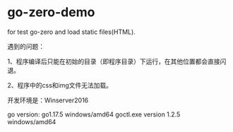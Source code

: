 # go-zero-demo
for test go-zero and load static files(HTML).

遇到的问题：

1、程序编译后只能在初始的目录（即程序目录）下运行，在其他位置都会直接闪退。

2、程序中的css和img文件无法加载。

开发环境是：Winserver2016

go version: go1.17.5 windows/amd64
goctl.exe version 1.2.5 windows/amd64
